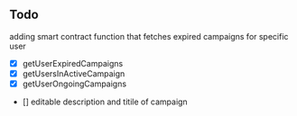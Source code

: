 ## Todo

adding smart contract function that fetches expired campaigns for specific user 
- [x] getUserExpiredCampaigns
- [x] getUsersInActiveCampaign
- [x] getUserOngoingCampaigns
- [] editable description and titile of campaign



